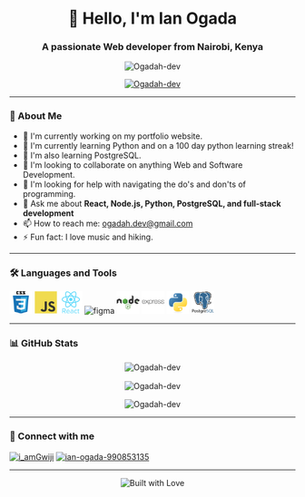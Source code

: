 <h1 align="center">👋 Hello, I'm Ian Ogada</h1>
<h3 align="center">A passionate Web developer from Nairobi, Kenya</h3>

<p align="center">
  <img src="https://komarev.com/ghpvc/?username=Ogadah-dev&label=Profile%20views&color=0e75b6&style=flat" alt="Ogadah-dev" />
</p>

<p align="center">
  <a href="https://github.com/ryo-ma/github-profile-trophy">
    <img src="https://github-profile-trophy.vercel.app/?username=Ogadah-dev" alt="Ogadah-dev" />
  </a>
</p>

---

### 🚀 About Me

- 🔭 I'm currently working on my portfolio website.
- 🌱 I'm currently learning Python and on a 100 day python learning streak!
- 🌱 I'm also learning PostgreSQL.
- 👯 I'm looking to collaborate on anything Web and Software Development.
- 🤝 I'm looking for help with navigating the do's and don'ts of programming.
- 💬 Ask me about **React, Node.js, Python, PostgreSQL, and full-stack development**
- 📫 How to reach me: ogadah.dev@gmail.com
- ⚡ Fun fact: I love music and hiking.

---

### 🛠️ Languages and Tools

<p align="left">
  <img src="https://raw.githubusercontent.com/devicons/devicon/master/icons/css3/css3-original-wordmark.svg" alt="css3" width="40" height="40"/>
  <img src="https://raw.githubusercontent.com/devicons/devicon/master/icons/javascript/javascript-original.svg" alt="javascript" width="40" height="40"/>
  <img src="https://raw.githubusercontent.com/devicons/devicon/master/icons/react/react-original-wordmark.svg" alt="react" width="40" height="40"/>
  <img src="https://www.vectorlogo.zone/logos/figma/figma-icon.svg" alt="figma" width="40" height="40"/>
  <img src="https://raw.githubusercontent.com/devicons/devicon/master/icons/nodejs/nodejs-original-wordmark.svg" alt="nodejs" width="40" height="40"/>
  <img src="https://raw.githubusercontent.com/devicons/devicon/master/icons/express/express-original-wordmark.svg" alt="express" width="40" height="40"/>
  <img src="https://raw.githubusercontent.com/devicons/devicon/master/icons/python/python-original.svg" alt="python" width="40" height="40"/>
  <img src="https://raw.githubusercontent.com/devicons/devicon/master/icons/postgresql/postgresql-original-wordmark.svg" alt="postgresql" width="40" height="40"/>
</p>

---

### 📊 GitHub Stats

<p align="center">
  <img align="center" src="https://github-readme-stats.vercel.app/api/top-langs?username=Ogadah-dev&show_icons=true&locale=en&layout=compact" alt="Ogadah-dev" />
</p>

<p align="center">
  <img align="center" src="https://github-readme-stats.vercel.app/api?username=Ogadah-dev&show_icons=true&locale=en" alt="Ogadah-dev" />
</p>

<p align="center">
  <img align="center" src="https://github-readme-streak-stats.herokuapp.com/?user=Ogadah-dev&" alt="Ogadah-dev" />
</p>

---

### 🔗 Connect with me

<p align="left">
  <a href="https://twitter.com/i_amGwiji" target="blank"><img align="center" src="https://raw.githubusercontent.com/rahuldkjain/github-profile-readme-generator/master/src/images/icons/Social/twitter.svg" alt="i_amGwiji" height="30" width="40" /></a>
  <a href="https://linkedin.com/in/ian-ogada-990853135" target="blank"><img align="center" src="https://raw.githubusercontent.com/rahuldkjain/github-profile-readme-generator/master/src/images/icons/Social/linked-in-alt.svg" alt="ian-ogada-990853135" height="30" width="40" /></a>
</p>

---

<p align="center">
  <img src="https://forthebadge.com/images/badges/built-with-love.svg" alt="Built with Love">
</p>
